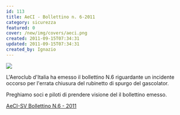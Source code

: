```yaml
---
id: 113
title: AeCI - Bollettino n. 6-2011
category: sicurezza
featured: 0
cover: /new/img/covers/aeci.png
created: 2011-09-15T07:34:31
updated: 2011-09-15T07:34:31
created_by: Ignazio
---
```


<img src="/new/img/stories/aeci-logo.jpg" class="float-start pr-3 pb-10 w-[250px]"/>

L'Aeroclub d'Italia ha emesso il bollettino N.6 riguardante un incidente occorso per l'errata chiusura del rubinetto di spurgo del gascolator.

Preghiamo soci e piloti di prendere visione del il bollettino emesso.

<a href="https://www.baialupo.com/docs/BollettinoSV201106.pdf">AeCI-SV Bollettino N.6 - 2011</a>
